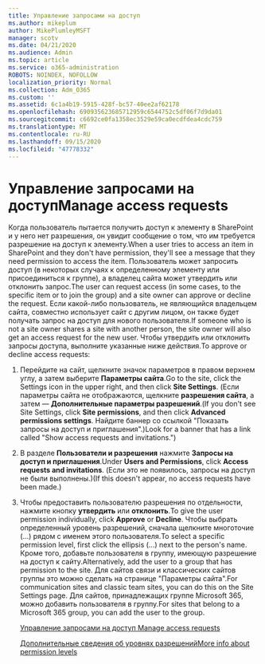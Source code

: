 ```yaml
---
title: Управление запросами на доступ
ms.author: mikeplum
author: MikePlumleyMSFT
manager: scotv
ms.date: 04/21/2020
ms.audience: Admin
ms.topic: article
ms.service: o365-administration
ROBOTS: NOINDEX, NOFOLLOW
localization_priority: Normal
ms.collection: Adm_O365
ms.custom: ''
ms.assetid: 6c1a4b19-5915-428f-bc57-40ee2af62178
ms.openlocfilehash: 690935623685712959c6544752c5df06f7d9da01
ms.sourcegitcommit: c6692ce0fa1358ec3529e59ca0ecdfdea4cdc759
ms.translationtype: MT
ms.contentlocale: ru-RU
ms.lasthandoff: 09/15/2020
ms.locfileid: "47778332"
---
```

# <a name="manage-access-requests"></a><span data-ttu-id="fc34c-102">Управление запросами на доступ</span><span class="sxs-lookup"><span data-stu-id="fc34c-102">Manage access requests</span></span>

<span data-ttu-id="fc34c-103">Когда пользователь пытается получить доступ к элементу в SharePoint и у него нет разрешения, он увидит сообщение о том, что им требуется разрешение на доступ к элементу.</span><span class="sxs-lookup"><span data-stu-id="fc34c-103">When a user tries to access an item in SharePoint and they don't have permission, they'll see a message that they need permission to access the item.</span></span> <span data-ttu-id="fc34c-104">Пользователь может запросить доступ (в некоторых случаях к определенному элементу или присоединиться к группе), а владелец сайта может утвердить или отклонить запрос.</span><span class="sxs-lookup"><span data-stu-id="fc34c-104">The user can request access (in some cases, to the specific item or to join the group) and a site owner can approve or decline the request.</span></span> <span data-ttu-id="fc34c-105">Если какой-либо пользователь, не являющийся владельцем сайта, совместно использует сайт с другим лицом, он также будет получать запрос на доступ для нового пользователя.</span><span class="sxs-lookup"><span data-stu-id="fc34c-105">If someone who is not a site owner shares a site with another person, the site owner will also get an access request for the new user.</span></span> <span data-ttu-id="fc34c-106">Чтобы утвердить или отклонить запросы доступа, выполните указанные ниже действия.</span><span class="sxs-lookup"><span data-stu-id="fc34c-106">To approve or decline access requests:</span></span>
  
1. <span data-ttu-id="fc34c-107">Перейдите на сайт, щелкните значок параметров в правом верхнем углу, а затем выберите **Параметры сайта**.</span><span class="sxs-lookup"><span data-stu-id="fc34c-107">Go to the site, click the Settings icon in the upper right, and then click **Site Settings**.</span></span> <span data-ttu-id="fc34c-108">(Если параметры сайта не отображаются, щелкните **разрешения сайта**, а затем — **Дополнительные параметры разрешений**.</span><span class="sxs-lookup"><span data-stu-id="fc34c-108">(If you don't see Site Settings, click **Site permissions**, and then click **Advanced permissions settings**.</span></span> <span data-ttu-id="fc34c-109">Найдите баннер со ссылкой "Показать запросы на доступ и приглашения".)</span><span class="sxs-lookup"><span data-stu-id="fc34c-109">Look for a banner that has a link called "Show access requests and invitations.")</span></span>
    
2. <span data-ttu-id="fc34c-110">В разделе **Пользователи и разрешения** нажмите **Запросы на доступ и приглашения**.</span><span class="sxs-lookup"><span data-stu-id="fc34c-110">Under **Users and Permissions**, click **Access requests and invitations**.</span></span> <span data-ttu-id="fc34c-111">(Если это не появилось, запросы на доступ не были выполнены.)</span><span class="sxs-lookup"><span data-stu-id="fc34c-111">(If this doesn't appear, no access requests have been made.)</span></span>
    
3. <span data-ttu-id="fc34c-112">Чтобы предоставить пользователю разрешения по отдельности, нажмите кнопку **утвердить** или **отклонить**.</span><span class="sxs-lookup"><span data-stu-id="fc34c-112">To give the user permission individually, click **Approve** or **Decline**.</span></span> <span data-ttu-id="fc34c-113">Чтобы выбрать определенный уровень разрешений, сначала щелкните многоточие (...) рядом с именем этого пользователя.</span><span class="sxs-lookup"><span data-stu-id="fc34c-113">To select a specific permission level, first click the ellipsis (...) next to the person's name.</span></span> <span data-ttu-id="fc34c-114">Кроме того, добавьте пользователя в группу, имеющую разрешение на доступ к сайту.</span><span class="sxs-lookup"><span data-stu-id="fc34c-114">Alternatively, add the user to a group that has permission to the site.</span></span> <span data-ttu-id="fc34c-115">Для сайтов связи и классических сайтов группы это можно сделать на странице "Параметры сайта".</span><span class="sxs-lookup"><span data-stu-id="fc34c-115">For communication sites and classic team sites, you can do this on the Site Settings page.</span></span> <span data-ttu-id="fc34c-116">Для сайтов, принадлежащих группе Microsoft 365, можно добавить пользователя в группу.</span><span class="sxs-lookup"><span data-stu-id="fc34c-116">For sites that belong to a Microsoft 365 group, you can add the user to the group.</span></span>
    
    [<span data-ttu-id="fc34c-117">Управление запросами на доступ </span><span class="sxs-lookup"><span data-stu-id="fc34c-117">Manage access requests </span></span>](https://go.microsoft.com/fwlink/?linkid=2008747)
    
    [<span data-ttu-id="fc34c-118">Дополнительные сведения об уровнях разрешений</span><span class="sxs-lookup"><span data-stu-id="fc34c-118">More info about permission levels</span></span>](https://go.microsoft.com/fwlink/?linkid=867071)
    


